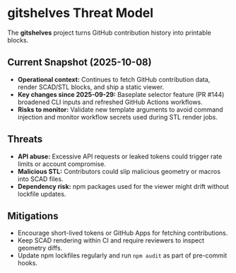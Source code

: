 # gitshelves Threat Model

The **gitshelves** project turns GitHub contribution history into printable blocks.

## Current Snapshot (2025-10-08)

- **Operational context:** Continues to fetch GitHub contribution data, render SCAD/STL blocks, and
  ship a static viewer.
- **Key changes since 2025-09-29:** Baseplate selector feature (PR #144) broadened CLI inputs and
  refreshed GitHub Actions workflows.
- **Risks to monitor:** Validate new template arguments to avoid command injection and monitor workflow
  secrets used during STL render jobs.

## Threats

- **API abuse:** Excessive API requests or leaked tokens could trigger rate limits or account
  compromise.
- **Malicious STL:** Contributors could slip malicious geometry or macros into SCAD files.
- **Dependency risk:** npm packages used for the viewer might drift without lockfile updates.

## Mitigations

- Encourage short-lived tokens or GitHub Apps for fetching contributions.
- Keep SCAD rendering within CI and require reviewers to inspect geometry diffs.
- Update npm lockfiles regularly and run `npm audit` as part of pre-commit hooks.
